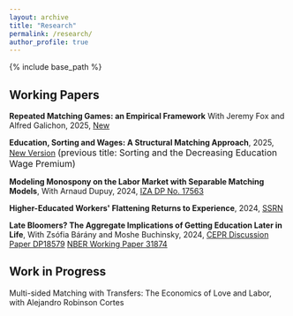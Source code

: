 ```yaml
---
layout: archive
title: "Research"
permalink: /research/
author_profile: true
---
```


{% include base_path %}

## Working Papers ##

**Repeated Matching Games: an Empirical Framework** With Jeremy Fox and Alfred Galichon, 2025, [New](https://paulinecorblet.github.io/pdf/Repeated_Matching_Games___MERGED.pdf)

**Education, Sorting and Wages: A Structural Matching Approach**, 2025,
[New Version](https://paulinecorblet.github.io/pdf/JMP.pdf) 
<font size="3"> (previous title: Sorting and the Decreasing Education Wage Premium) </font>

**Modeling Monospony on the Labor Market with Separable Matching Models**, With Arnaud Dupuy, 2024,
[IZA DP No. 17563](https://docs.iza.org/dp17563.pdf)

**Higher-Educated Workers' Flattening Returns to Experience**, 2024, [SSRN](https://papers.ssrn.com/sol3/papers.cfm?abstract_id=5018246)

<!-- <font size="3"> This paper documents the labor-earning trajectories of young workers in France since the early 1990s. Wages at labor market entry increase overall, but the higher education graduates' wage growth flattens across cohorts. The paper proposes an equilibrium model of human capital accumulation over the life cycle in which a representative firm requires labor in two different occupations, routine and complex. The complex occupation allows faster human capital accumulation. Workers sort into occupations based on initial human capital and ability to learn. The model is estimated using observed wage moments and occupation sorting over thirty years. Estimation results highlight the role of the French higher education expansion of the 1990s and 2000s in causing occupational congestion, whereby the share of higher education graduates employed in routine occupations rose, flattening their wage profiles.  </font>     -->

<!-- This project in conducted as part of a [CEREQ workgroup](https://www.cereq.fr/le-cereq-activites-scientifiques-groupes-de-travail-et-seminaires/groupe-dexploitation-generation) (in French). -->

**Late Bloomers? The Aggregate Implications of Getting Education Later in Life**, With Zsófia Bárány and Moshe Buchinsky, 2024,
[CEPR Discussion Paper DP18579](https://cepr.org/publications/dp18579)
[NBER Working Paper 31874](https://www.nber.org/papers/w31874)

<!-- <font size="3">It is generally agreed upon that most individuals who acquire a college degree do so in their early 20s. Despite this consensus, we show that in the US from the 1930 birth cohort onwards a large fraction – around 20% – of college graduates obtained their degree after age 30. We explore the implications of this phenomenon. First, we show that these so called late bloomers have significantly contributed to
the narrowing of gender and racial gaps in the college share, despite the general widening of the racial gap. Second, late bloomers are responsible for more than half of the increase in the aggregate college share from 1960 onwards. Finally, we show that the returns to having a college degree vary depending on the age at graduation. Ignoring the existence of late bloomers therefore leads to a significant underestimation of the returns to college education for those finishing college in their early 20s. </font>  -->


<!-- <font size="3"> This paper studies the interplay between education expansion and workers and firms sorting in Portugal between 1987 and 2017. The Portuguese labor market is characterized by three facts: a decreasing high school wage premium, a dramatic increase in supply of high school graduates, and an increasingly unbalanced distribution of high school graduates across industries. To quantify the impact of the latter two on the former, I build a model of one-to-many matching where workers sort with firms based on their own preferences, their relative productivity within the firm, and substitution patterns with other workers. Using tool from the optimal transport literature, I solve the model and structurally estimate it on matched employer-employee data. Estimates suggest changes in sorting are mainly driven by heterogeneous increase in relative productivity of high school graduates relative to non graduates across industries. It acts as a mitigating force on the decreasing high school wage premium, but does not fully compensate for high school graduates' rise in relative supply.  </font>  -->

<!-- **Education Expansion, Sorting, and the Decreasing Wage Premium**, 2023,
[WP](https://paulinecorblet.github.io/pdf/JMP.pdf) 
<font size="3"> This paper has received the ‘Honorable Mention' Award at the 2022 IAAE Conference.
The data was kindly provided by the Instituto Nacional de Estatistica with the help of Francesco Franco at Nova SBE in Lisbon. </font>  -->




## Work in Progress ##

Multi-sided Matching with Transfers: The Economics of Love and Labor, with Alejandro Robinson Cortes